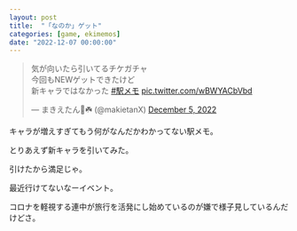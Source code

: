 ```yaml
---
layout: post
title:  "「なのか」ゲット"
categories: [game, ekimemos]
date: "2022-12-07 00:00:00"
---
```


<blockquote class="twitter-tweet tw-align-center"><p lang="ja" dir="ltr">気が向いたら引いてるチケガチャ<br>今回もNEWゲットできたけど<br>新キャラではなかった <a href="https://twitter.com/hashtag/%E9%A7%85%E3%83%A1%E3%83%A2?src=hash&amp;ref_src=twsrc%5Etfw">#駅メモ</a> <a href="https://t.co/wBWYACbVbd">pic.twitter.com/wBWYACbVbd</a></p>&mdash; まきえたん🥦☘️ (@makietanX) <a href="https://twitter.com/makietanX/status/1599555729282981888?ref_src=twsrc%5Etfw">December 5, 2022</a></blockquote> <script async src="https://platform.twitter.com/widgets.js" charset="utf-8"></script>

キャラが増えすぎてもう何がなんだかわかってない駅メモ。

とりあえず新キャラを引いてみた。

引けたから満足じゃ。

最近行けてないなーイベント。

コロナを軽視する連中が旅行を活発にし始めているのが嫌で様子見しているんだけどさ。

